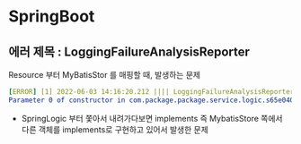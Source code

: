 # SpringBoot
## 에러 제목 : LoggingFailureAnalysisReporter
Resource 부터 MyBatisStor 를 매핑할 때, 발생하는 문제
```yml
[ERROR] [1] 2022-06-03 14:16:20.212 |||| LoggingFailureAnalysisReporter - 
Parameter 0 of constructor in com.package.package.service.logic.s65e040110SpringLogic required a single bean, but 2 were foudn:
```
- SpringLogic 부터 쫓아서 내려가다보면 implements 즉 MybatisStore 쪽에서 다른 객체를 implements로 구현하고 있어서 발생한 문제
